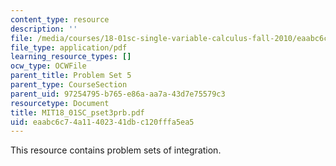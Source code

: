 ```yaml
---
content_type: resource
description: ''
file: /media/courses/18-01sc-single-variable-calculus-fall-2010/eaabc6c74a11402341dbc120fffa5ea5_MIT18_01SC_pset3prb.pdf
file_type: application/pdf
learning_resource_types: []
ocw_type: OCWFile
parent_title: Problem Set 5
parent_type: CourseSection
parent_uid: 97254795-b765-e86a-aa7a-43d7e75579c3
resourcetype: Document
title: MIT18_01SC_pset3prb.pdf
uid: eaabc6c7-4a11-4023-41db-c120fffa5ea5
---
```

This resource contains problem sets of integration. 